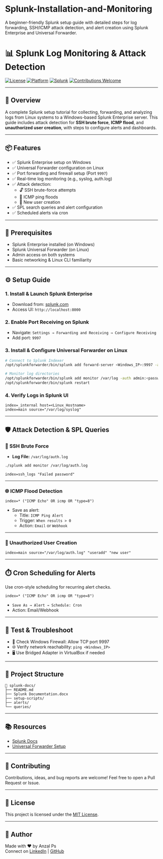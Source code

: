 # Splunk-Installation-and-Monitoring
A beginner-friendly Splunk setup guide with detailed steps for log forwarding, SSH/ICMP attack detection, and alert creation using Splunk Enterprise and Universal Forwarder.


 
# 📊 Splunk Log Monitoring & Attack Detection

[![License](https://img.shields.io/badge/license-MIT-green.svg)](LICENSE)
[![Platform](https://img.shields.io/badge/platform-Windows%20%7C%20Linux-blue.svg)]()
[![Splunk](https://img.shields.io/badge/splunk-enterprise-brightgreen)](https://www.splunk.com/)
[![Contributions Welcome](https://img.shields.io/badge/contributions-welcome-orange.svg)](CONTRIBUTING.md)

---

## 🚀 Overview

A complete Splunk setup tutorial for collecting, forwarding, and analyzing logs from Linux systems to a Windows-based Splunk Enterprise server. This guide includes attack detection for **SSH brute force**, **ICMP flood**, and **unauthorized user creation**, with steps to configure alerts and dashboards.

---

## 📦 Features

- ✅ Splunk Enterprise setup on Windows
- ✅ Universal Forwarder configuration on Linux
- ✅ Port forwarding and firewall setup (Port `9997`)
- ✅ Real-time log monitoring (e.g., syslog, auth.log)
- ✅ Attack detection:
  - 🔓 SSH brute-force attempts
  - 📡 ICMP ping floods
  - 👥 New user creation
- ✅ SPL search queries and alert configuration
- ✅ Scheduled alerts via cron

---

## 🧰 Prerequisites

- Splunk Enterprise installed (on Windows)
- Splunk Universal Forwarder (on Linux)
- Admin access on both systems
- Basic networking & Linux CLI familiarity

---

## ⚙️ Setup Guide

### 1. Install & Launch Splunk Enterprise

- Download from: [splunk.com](https://www.splunk.com)
- Access UI: `http://localhost:8000`

### 2. Enable Port Receiving on Splunk

- Navigate: `Settings → Forwarding and Receiving → Configure Receiving`
- Add port: `9997`

### 3. Install & Configure Universal Forwarder on Linux

```bash
# Connect to Splunk Indexer
/opt/splunkforwarder/bin/splunk add forward-server <Windows_IP>:9997 -auth admin:<password>

# Monitor log directories
/opt/splunkforwarder/bin/splunk add monitor /var/log -auth admin:<password>
/opt/splunkforwarder/bin/splunk restart
```

### 4. Verify Logs in Splunk UI

```spl
index=_internal host=<Linux_Hostname>
index=main source="/var/log/syslog"
```

---

## 🛡️ Attack Detection & SPL Queries

### 🔐 SSH Brute Force

- **Log File:** `/var/log/auth.log`

```bash
./splunk add monitor /var/log/auth.log
```

```spl
index=ssh_logs "Failed password"
```

---

### 🌐 ICMP Flood Detection

```spl
index=* ("ICMP Echo" OR icmp OR "type=8")
```

- Save as alert:
  - Title: `ICMP Ping Alert`
  - Trigger: `When results > 0`
  - Action: `Email` or `Webhook`

---

### 👤 Unauthorized User Creation

```spl
index=main source="/var/log/auth.log" "useradd" "new user"
```

---

## ⏱️ Cron Scheduling for Alerts

Use cron-style scheduling for recurring alert checks.

```spl
index=* ("ICMP Echo" OR icmp OR "type=8")
```

- `Save As → Alert → Schedule: Cron`
- Action: Email/Webhook

---

## 🧪 Test & Troubleshoot

- 🛑 Check Windows Firewall: Allow TCP port 9997
- 🌐 Verify network reachability: `ping <Windows_IP>`
- 🖥️ Use Bridged Adapter in VirtualBox if needed

---

## 📂 Project Structure

```
📁 splunk-docs/
├── README.md
├── Splunk Documentation.docx
├── setup-scripts/
├── alerts/
└── queries/
```

---

## 📚 Resources

- [Splunk Docs](https://docs.splunk.com)
- [Universal Forwarder Setup](https://docs.splunk.com/Documentation/Forwarder/latest/Forwarder/Installtheuniversalforwarder)

---

## 🤝 Contributing

Contributions, ideas, and bug reports are welcome!
Feel free to open a Pull Request or Issue.

---

## 📄 License

This project is licensed under the [MIT License](LICENSE).

---

## 🙌 Author

Made with ❤️ by Anzal Ps  
Connect on [LinkedIn](https://www.linkedin.com) | [GitHub](https://github.com/)
